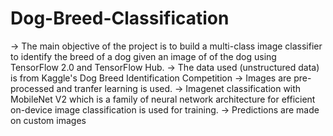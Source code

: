 # Dog-Breed-Classification
-> The main objective of the project is to build a multi-class image classifier to identify the breed of a dog given an image of of the dog using TensorFlow 2.0 and TensorFlow Hub.
-> The data used (unstructured data) is from Kaggle's Dog Breed Identification Competition
-> Images are pre-processed and tranfer learning is used.
-> Imagenet classification with MobileNet V2 which is a family of neural network architecture for efficient on-device image classification is used for training.
-> Predictions are made on custom images
